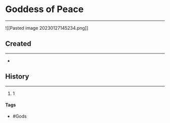 # Goddess of Peace
---
![[Pasted image 20230127145234.png]]

## Created
---
-  

## History
---
1. 1 

#### Tags 
- #Gods 